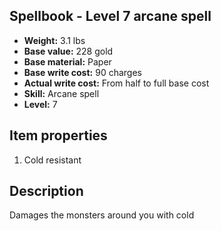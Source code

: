 ## Spellbook - Level 7 arcane spell

- **Weight:** 3.1 lbs
- **Base value:** 228 gold
- **Base material:** Paper
- **Base write cost:** 90 charges
- **Actual write cost:** From half to full base cost
- **Skill:** Arcane spell
- **Level:** 7

## Item properties

1. Cold resistant

## Description

Damages the monsters around you with cold
